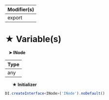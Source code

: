 | Modifier(s)                            |
|----------------------------------------|
| export |

# &#9733; Variable(s)

&nbsp;&nbsp; **&#10148; INode**

| Type                        |
|-----------------------------|
| any |

&nbsp;&nbsp;&nbsp;&nbsp;&nbsp; **&#9733; Initializer**

```ts
DI.createInterface<INode>('INode').noDefault()
```